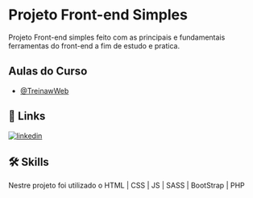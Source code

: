 
# Projeto Front-end Simples

Projeto Front-end simples feito com as principais e fundamentais ferramentas do front-end a fim de estudo e pratica.


## Aulas do Curso

- [@TreinawWeb](https://github.com/treinaweb)


## 🔗 Links
[![linkedin](https://img.shields.io/badge/linkedin-0A66C2?style=for-the-badge&logo=linkedin&logoColor=white)](https://www.linkedin.com/in/gabriel-silva-28a51124b/)


## 🛠 Skills
Nestre projeto foi utilizado o HTML | CSS | JS | SASS | BootStrap | PHP

